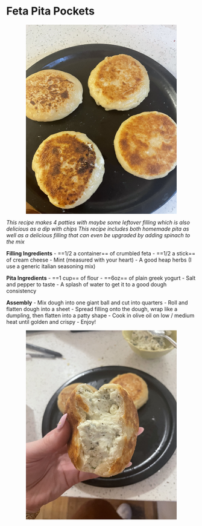 # Feta Pita Pockets

<img src="pita_whole.jpeg" width="400" height="500" style="display: block; margin: 0 auto">

*This recipe makes 4 patties with maybe some leftover filling which is also delicious as a dip with chips*
*This recipe includes both homemade pita as well as a delicious filling that can even be upgraded by adding spinach to the mix*

**Filling Ingredients**
    - ==1/2 a container== of crumbled feta 
    - ==1/2 a stick== of cream cheese
    - Mint (measured with your heart)
    - A good heap herbs (I use a generic italian seasoning mix)

**Pita Ingredients**
    - ==1 cup== of flour
    - ==6oz== of plain greek yogurt
    - Salt and pepper to taste
    - A splash of water to get it to a good dough consistency

**Assembly**
    - Mix dough into one giant ball and cut into quarters
    - Roll and flatten dough into a sheet
    - Spread filling onto the dough, wrap like a dumpling, then flatten into a patty shape
    - Cook in olive oil on low / medium heat until golden and crispy
    - Enjoy! 

<img src="pita_split.jpeg" width="400" height="500" style="display: block; margin: 0 auto">